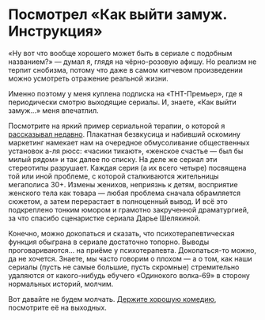 
# Посмотрел «Как выйти замуж. Инструкция»

«Ну вот что вообще хорошего может быть в сериале с подобным названием?» — думал я, глядя на чёрно-розовую афишу. Но реализм не терпит снобизма, потому что даже в самом китчевом произведении можно усмотреть отражение реальной жизни.

Именно поэтому у меня куплена подписка на «ТНТ-Премьер», где я периодически смотрю выходящие сериалы. И, знаете, «Как выйти замуж…» меня впечатлил.

Посмотрите на яркий пример сериальной терапии, о которой я [рассказывал недавно][1]. Плакатная безвкусица и набивший оскомину маркетинг намекает нам на очередное обмусоливание общественных установок а-ля рюсс: «часики тикают», «женское счастье — был бы милый рядом» и так далее по списку. На деле же сериал эти стереотипы разрушает. Каждая серия (а их всего четыре) посвящена той или иной проблеме, с которой сталкиваются жительницы мегаполиса 30+. Измены женихов, неприязнь к детям, восприятие женского тела как товара — любая проблема сначала обрамляется сюжетом, а затем перерастает в полноценный вывод. И всё это подкреплено тонким юмором и грамотно закрученной драматургией, за что спасибо сценаристке сериала Дарье Шелякиной.

Конечно, можно докопаться и сказать, что психотерапевтическая функция обыграна в сериале достаточно топорно. Выводы проговариваются… на приёме у психотерапевта. Докопаться-то можно, да не хочется. Знаете, мы часто говорим о плохом — а о том, как наши сериалы (пусть не самые большие, пусть скромные) стремительно удаляются от какого-нибудь ебучего «Одинокого волка-69» в сторону нормальных историй, молчим.

Вот давайте не будем молчать. [Держите хорошую комедию][2], посмотрите её на выходных.

[1]:	http://soshnikov.space/two-british-series
[2]:	https://tnt-premier.ru/series/690175